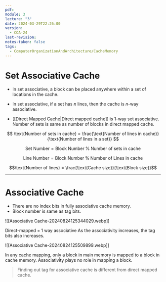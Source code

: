 ```yaml
---
pdf: 
module: 3
lecture: "3"
date: 2024-03-29T22:26:00
version:
  - COA-24
last-revision: 
notes-taken: false
tags:
  - ComputerOrganizationAndArchitecture/CacheMemory
---
```

# Set Associative Cache

- In set associative, a block can be placed anywhere within a set of locations in the cache.

- In set associative, if a set has $n$ lines, then the cache is $n$-way associative.
- [[Direct Mapped Cache|Direct mapped cache]] is 1-way set associative. Number of sets is same as number of blocks in direct mapped cache.

$$
\text{Number of sets in cache} = \frac{\text{Number of lines in cache}}{\text{Number of lines in a set}}
$$

$$
\text{Set Number} = {\text{Block Number}} \;\%\;  {\text{Number of sets in cache}}
$$

$$
\text{Line Number} = {\text{Block Number}} \;\%\;  {\text{Number of Lines in cache}}
$$

$$\text{Number of lines} = \frac{\text{Cache size}}{\text{Block size}}$$

---
# Associative Cache

- There are no index bits in fully associative cache memory.
- Block number is same as tag bits.

![[Associative Cache-20240824125344029.webp]]

Direct-mapped = 1 way associative
As the associativity increases, the tag bits also increases. 

![[Associative Cache-20240824125509899.webp]]

In any cache mapping, only a block in main memory is mapped to a block in cache memory. Associativity plays no role in mapping a block.


> Finding out tag for associative cache is different from direct mapped cache.


